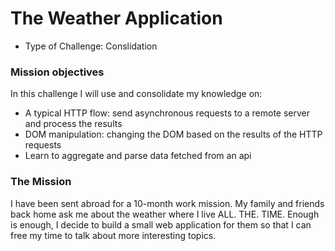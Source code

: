 # The Weather Application
- Type of Challenge: Conslidation

### Mission objectives 

In this challenge I will use and consolidate my knowledge on:

- A typical HTTP flow: send asynchronous requests to a remote server and process the results
- DOM manipulation: changing the DOM based on the results of the HTTP requests
- Learn to aggregate and parse data fetched from an api

### The Mission

I have been sent abroad for a 10-month work mission. My family and friends back home ask me about the weather where I live ALL. THE. TIME.
Enough is enough, I decide to build a small web application for them so that I can free my time to talk about more interesting topics.


